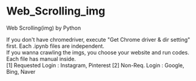# Web_Scrolling_img
Web Scrolling(img) by Python  

If you don't have chromedriver, execute "Get Chrome driver & dir setting" first. 
Each .ipynb files are independent.  
If you wanna crawling the imgs, you choose your website and run codes.  
Each file has manual inside.  
[1] Requested Login : Instagram, Pinterest
[2] Non-Req. Login : Google, Bing, Naver
